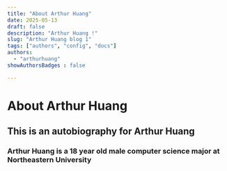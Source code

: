 ```yaml
---
title: "About Arthur Huang"
date: 2025-05-13
draft: false
description: "Arthur Huang !"
slug: "Arthur Huang blog 1" 
tags: ["authors", "config", "docs"]
authors:
  - "arthurhuang"
showAuthorsBadges : false

---
```



# About Arthur Huang
## This is an autobiography for Arthur Huang
### Arthur Huang is a 18 year old male computer science major at Northeastern University

